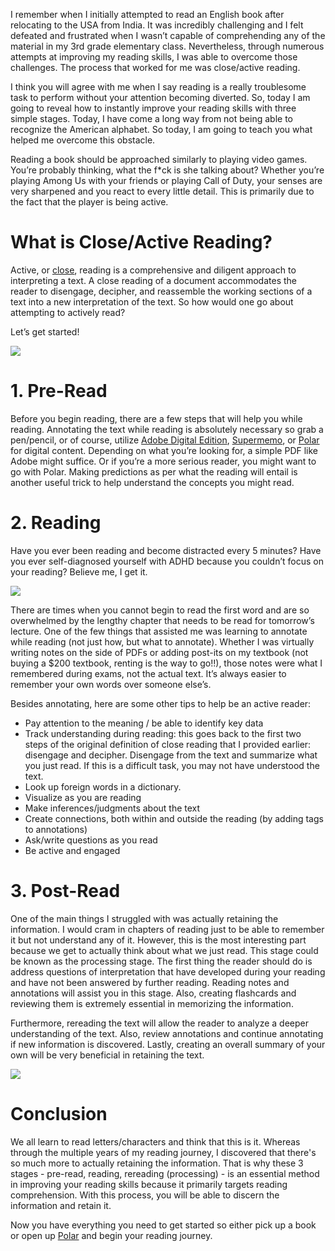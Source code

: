 I remember when I initially attempted to read an English book after relocating to the USA from India. It was incredibly challenging and I felt defeated and frustrated when I wasn’t capable of comprehending any of the material in my 3rd grade elementary class. Nevertheless, through numerous attempts at improving my reading skills, I was able to overcome those challenges. The process that worked for me was close/active reading.

 I think you will agree with me when I say reading is a really troublesome task to perform without your attention becoming diverted. So, today I am going to reveal how to instantly improve your reading skills with three simple stages. Today, I have come a long way from not being able to recognize the American alphabet. So today, I am going to teach you what helped me overcome this obstacle.

Reading a book should be approached similarly to playing video games. You’re probably thinking, what the f*ck is she talking about? Whether you’re playing Among Us with your friends or playing Call of Duty, your senses are very sharpened and you react to every little detail. This is primarily due to the fact that the player is being active.

# What is Close/Active Reading?

Active, or [close](https://cdn.vanderbilt.edu/vu-wp0/wp-content/uploads/sites/164/2019/03/28042440/Reading-Active-Reading-Strategies-Close-Reading.pdf), reading is a comprehensive and diligent approach to interpreting a text. A close reading of a document accommodates the reader to disengage, decipher, and reassemble the working sections of a text into a new interpretation of the text. So how would one go about attempting to actively read?

Let’s get started!
  
<img class="img-fluid" src="https://i.imgur.com/38NzSxW.gif">

# 1. Pre-Read

Before you begin reading, there are a few steps that will help you while reading. Annotating the text while reading is absolutely necessary so grab a pen/pencil, or of course, utilize [Adobe Digital Edition](https://www.adobe.com/solutions/ebook/digital-editions.html?red=a), [Supermemo](https://www.supermemo.com/en), or [Polar](https://getpolarized.io/) for digital content. Depending on what you’re looking for, a simple PDF like Adobe might suffice. Or if you’re a more serious reader, you might want to go with Polar. Making predictions as per what the reading will entail is another useful trick to help understand the concepts you might read.

# 2. Reading

Have you ever been reading and become distracted every 5 minutes? Have you ever self-diagnosed yourself with ADHD because you couldn’t focus on your reading? Believe me, I get it.

<img class="img-fluid" src="https://i.imgur.com/1rE8HGe.gif">

There are times when you cannot begin to read the first word and are so overwhelmed by the lengthy chapter that needs to be read for tomorrow’s lecture. One of the few things that assisted me was learning to annotate while reading (not just how, but what to annotate). Whether I was virtually writing notes on the side of PDFs or adding post-its on my textbook (not buying a $200 textbook, renting is the way to go!!), those notes were what I remembered during exams, not the actual text. It’s always easier to remember your own words over someone else’s.

Besides annotating, here are some other tips to help be an active reader:

-   Pay attention to the meaning / be able to identify key data
-   Track understanding during reading: this goes back to the first two steps of the original definition of close reading that I provided earlier: disengage and decipher. Disengage from the text and summarize what you just read. If this is a difficult task, you may not have understood the text.
-   Look up foreign words in a dictionary.
-   Visualize as you are reading
-   Make inferences/judgments about the text
-   Create connections, both within and outside the reading (by adding tags to annotations)
-   Ask/write questions as you read
-   Be active and engaged
    

# 3. Post-Read

One of the main things I struggled with was actually retaining the information. I would cram in chapters of reading just to be able to remember it but not understand any of it. However, this is the most interesting part because we get to actually think about what we just read. This stage could be known as the processing stage. The first thing the reader should do is address questions of interpretation that have developed during your reading and have not been answered by further reading. Reading notes and annotations will assist you in this stage. Also, creating flashcards and reviewing them is extremely essential in memorizing the information.

  

Furthermore, rereading the text will allow the reader to analyze a deeper understanding of the text. Also, review annotations and continue annotating if new information is discovered. Lastly, creating an overall summary of your own will be very beneficial in retaining the text.

<img class="img-fluid" src="https://i.imgur.com/Fs9v0xK.gif">

# Conclusion

We all learn to read letters/characters and think that this is it. Whereas through the multiple years of my reading journey, I discovered that there's so much more to actually retaining the information. That is why these 3 stages - pre-read, reading, rereading (processing) - is an essential method in improving your reading skills because it primarily targets reading comprehension. With this process, you will be able to discern the information and retain it.

Now you have everything you need to get started so either pick up a book or open up [Polar](https://getpolarized.io/) and begin your reading journey.
